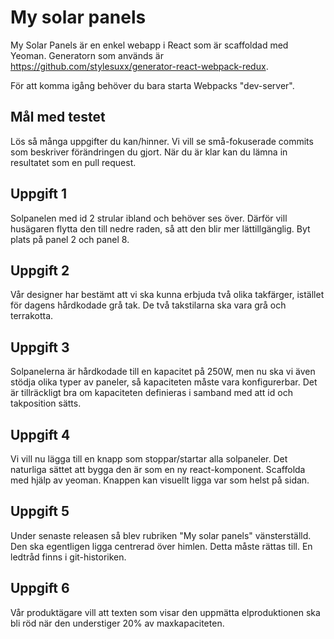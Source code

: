# My solar panels

My Solar Panels är en enkel webapp i React som är scaffoldad med Yeoman. Generatorn som används är https://github.com/stylesuxx/generator-react-webpack-redux.

För att komma igång behöver du bara starta Webpacks "dev-server".

## Mål med testet
Lös så många uppgifter du kan/hinner. Vi vill se små-fokuserade commits som beskriver förändringen du gjort. När du är klar kan du lämna in resultatet som en pull request.

## Uppgift 1
Solpanelen med id 2 strular ibland och behöver ses över. Därför vill husägaren flytta den till nedre raden, så att den blir mer lättillgänglig. Byt plats på panel 2 och panel 8.

## Uppgift 2
Vår designer har bestämt att vi ska kunna erbjuda två olika takfärger, istället för dagens hårdkodade grå tak. De två takstilarna ska vara grå och terrakotta.

## Uppgift 3
Solpanelerna är hårdkodade till en kapacitet på 250W, men nu ska vi även stödja olika typer av paneler, så kapaciteten måste vara konfigurerbar. Det är tillräckligt bra om kapaciteten definieras i samband med att id och takposition sätts.

## Uppgift 4
Vi vill nu lägga till en knapp som stoppar/startar alla solpaneler. Det naturliga sättet att bygga den är som en ny react-komponent. Scaffolda med hjälp av yeoman. Knappen kan visuellt ligga var som helst på sidan.

## Uppgift 5
Under senaste releasen så blev rubriken "My solar panels" vänsterställd. Den ska egentligen ligga centrerad över himlen. Detta måste rättas till. En ledtråd finns i git-historiken.

## Uppgift 6
Vår produktägare vill att texten som visar den uppmätta elproduktionen ska bli röd när den understiger 20% av maxkapaciteten.
